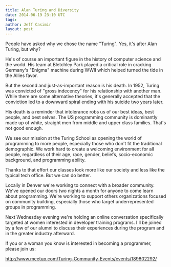 ```yaml
---
title: Alan Turing and Diversity
date: 2014-06-19 23:10 UTC
tags:
author: Jeff Casimir
layout: post
---
```


People have asked why we chose the name "Turing". Yes, it's after Alan Turing,
but why?

He's of course an important figure in the history of computer science and
the world. His team at Bletchley Park played a critical role in cracking Germany's
"Enigma" machine during WWII which helped turned the tide in the Allies favor.

But the second and just-as-important reason is his death. In 1952, Turing was
convicted of "gross indecency" for his relationship with another man. While there are
some alternative theories, it's generally accepted that the conviction led to a
downward spiral ending with his suicide two years later.

His death is a reminder that intolerance robs us of our best ideas, best people,
and best selves. The US programming community is dominantly made up of white,
straight men from middle and upper class families. That's not good enough.

We see our mission at the Turing School as opening the world of programming to
more people, especially those who don't fit the traditional demographic. We work
hard to create a welcoming environment for all people, regardless of their age,
race, gender, beliefs, socio-economic background, and programming ability.

Thanks to that effort our classes look more like our society and less like the
typical tech office. But we can do better.

Locally in Denver we're working to connect with a broader community. We've
opened our doors two nights a month for anyone to come learn about programming.
We're working to support others organizations focused on community building,
especially those who target underrepresented groups in programming.

Next Wednesday evening we're holding an online conversation specifically
targeted at women interested in developer training programs. I'll be joined by
a few of our alumni to discuss their experiences during the program and in the
greater industry afterward.

If you or a woman you know is interested in becoming a programmer, please join us:

http://www.meetup.com/Turing-Community-Events/events/189802292/
